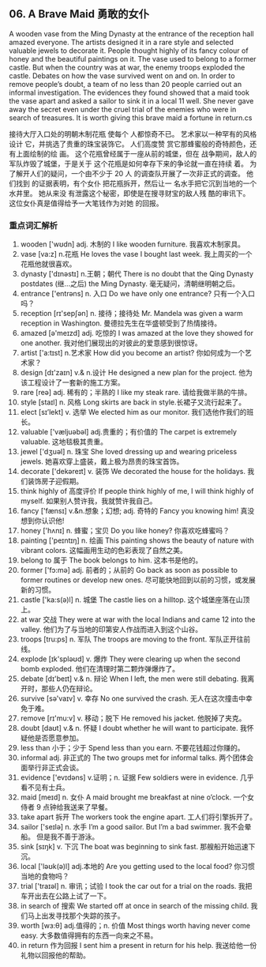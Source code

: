 ## 06. A Brave Maid 勇敢的女仆

A wooden vase from the Ming Dynasty at the entrance of the reception hall amazed everyone. The artists designed it in a rare style and selected valuable jewels to decorate it. People thought highly of its fancy colour of honey and the beautiful paintings on it. The vase used to belong to a former castle. But when the country was at war, the enemy troops exploded the castle. Debates on how the vase survived went on and on. In order to remove people’s doubt, a team of no less than 20 people carried out an informal investigation. The evidences they found showed that a maid took the vase apart and asked a sailor to sink it in a local 11 well. She never gave away the secret even under the cruel trial of the enemies who were in search of treasures. It is worth giving this brave maid a fortune in return.cs

接待大厅入口处的明朝木制花瓶 使每个 人都惊奇不已。
艺术家以一种罕有的风格设计 它，并挑选了贵重的珠宝装饰它。
人们高度赞 赏它那蜂蜜般的奇特颜色，还有上面绘制的绘 画。
这个花瓶曾经属于一座从前的城堡，但在 战争期间，敌人的军队炸毁了城堡，于是关于 这个花瓶是如何幸存下来的争论就一直在持续 着。
为了解开人们的疑问，一个由不少于 20 人 的调查队开展了一次非正式的调查。
他们找到 的证据表明，有个女仆 把花瓶拆开，然后让一 名水手把它沉到当地的一个水井里。
她从来没 有泄露这个秘密，即使是在搜寻财宝的敌人残 酷的审讯下。
这位女仆真是值得给予一大笔钱作为对她 的回报。

### 重点词汇解析

1. wooden ['wʊdn] adj. 木制的 I like wooden furniture. 我喜欢木制家具。
2. vase [va:z] n.花瓶 He loves the vase I bought last week. 我上周买的一个花瓶他就很喜欢。
3. dynasty ['dɪnəstɪ] n.王朝；朝代 There is no doubt that the Qing Dynasty postdates (继...之后) the Ming Dynasty. 毫无疑问，清朝继明朝之后。
4. entrance ['entrəns] n. 入口 Do we have only one entrance? 只有一个入口吗？
5. reception [rɪ'sepʃən] n. 接待；接待处 Mr. Mandela was given a warm reception in Washington. 曼德拉先生在华盛顿受到了热情接待。
6. amazed [ə'meɪzd] adj. 吃惊的 I was amazed at the love they showed for one another. 我对他们展现出的对彼此的爱意感到很惊讶。
7. artist ['a:tɪst] n.艺术家 How did you become an artist? 你如何成为一个艺术家？ 
8. design [dɪ'zaɪn] v.& n.设计 He designed a new plan for the project. 他为该工程设计了一套新的施工方案。
9. rare [reə] adj. 稀有的；半熟的 I like my steak rare. 请给我做半熟的牛排。
10. style [staɪl] n. 风格 Long skirts are back in style.长裙子又流行起来了。
11. elect [sɪ’lekt] v. 选举 We elected him as our monitor. 我们选他作我们的班长。
12. valuable ['væljuəbəl] adj.贵重的；有价值的 The carpet is extremely valuable. 这地毯极其贵重。
13. jewel ['dʒuəl] n. 珠宝 She loved dressing up and wearing priceless jewels. 她喜欢穿上盛装，戴上极为昂贵的珠宝首饰。
14. decorate ['dekəreɪt] v. 装饰 We decorated the house for the holidays. 我们装饰房子迎假期。
15. think highly of 高度评价 If people think highly of me, I will think highly of myself. 如果别人赞许我，我就赞许我自己。
16. fancy ['fænsɪ] v.&n.想象；幻想; adj. 奇特的 Fancy you knowing him! 真没想到你认识他! 
17. honey ['hʌnɪ] n. 蜂蜜；宝贝 Do you like honey? 你喜欢吃蜂蜜吗？ 
18. painting ['peɪntɪŋ] n. 绘画 This painting shows the beauty of nature with vibrant colors. 这幅画用生动的色彩表现了自然之美。
19. belong to 属于 The book belongs to him. 这本书是他的。
20. former ['fɔ:mə] adj. 前者的；从前的 Go back as soon as possible to former routines or develop new ones. 尽可能快地回到以前的习惯，或发展新的习惯。
21. castle ['ka:s(ə)l] n. 城堡 The castle lies on a hilltop. 这个城堡座落在山顶上。
22. at war 交战 They were at war with the local Indians and came 12 into the valley. 他们为了与当地的印第安人作战而进入到这个山谷。
23. troops [tru:ps] n. 军队 The troops are moving to the front. 军队正开往前线。
24. explode [ɪk'spləʊd] v. 爆炸 They were clearing up when the second bomb exploded. 他们在清理时第二颗炸弹爆炸了。
25. debate [dɪ'beɪt] v.& n. 辩论 When I left, the men were still debating. 我离开时，那些人仍在辩论。
26. survive [sə'vaɪv] v. 幸存 No one survived the crash. 无人在这次撞击中幸免于难。
27. remove [rɪ'mu:v] v. 移动；脱下 He removed his jacket. 他脱掉了夹克。
28. doubt [daʊt] v.& n. 怀疑 I doubt whether he will want to participate. 我怀疑他是否愿意参加。
29. less than 小于；少于 Spend less than you earn. 不要花钱超过你赚的。
30. informal adj. 非正式的 The two groups met for informal talks. 两个团体会面举行非正式会谈。
31. evidence ['evɪdəns] v.证明；n. 证据 Few soldiers were in evidence. 几乎看不见有士兵。
32. maid [meɪd] n. 女仆 A maid brought me breakfast at nine o’clock. 一个女侍者 9 点钟给我送来了早餐。
33. take apart 拆开 The workers took the engine apart. 工人们将引擎拆开了。
34. sailor ['seɪlə] n. 水手 I’m a good sailor. But I’m a bad swimmer. 我不会晕船。
但是我不善于游泳。
35. sink [sɪŋk] v. 下沉 The boat was beginning to sink fast. 那艘船开始迅速下沉。
36. local ['ləʊk(ə)l] adj.本地的 Are you getting used to the local food? 你习惯当地的食物吗？ 
37. trial ['traɪəl] n. 审讯；试验 I took the car out for a trial on the roads. 我把车开出去在公路上试了一下。
38. in search of 搜索 We started off at once in search of the missing child. 我们马上出发寻找那个失踪的孩子。
39. worth [wɜ:θ] adj.值得的；n. 价值 Most things worth having never come easy. 大多数值得拥有的东西一向来之不易。
40. in return 作为回报 I sent him a present in return for his help. 我送给他一份礼物以回报他的帮助。
